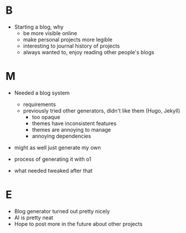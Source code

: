 
# B
- Starting a blog, why
    - be more visible online
    - make personal projects more legible
    - interesting to journal history of projects
    - always wanted to, enjoy reading other people's blogs

# M
- Needed a blog system
    - requirements
    - previously tried other generators, didn't like them (Hugo, Jekyll)
        - too opaque
        - themes have inconsistent features
        - themes are annoying to manage
        - annoying dependencies

- might as well just generate my own
- process of generating it with o1
- what needed tweaked after that

# E
- Blog generator turned out pretty nicely
- AI is pretty neat
- Hope to post more in the future about other projects
